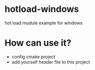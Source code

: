 # hotload-windows
hot load mudule example for windows

# How can use it?
- config cmake project
- add yourself header file to this project